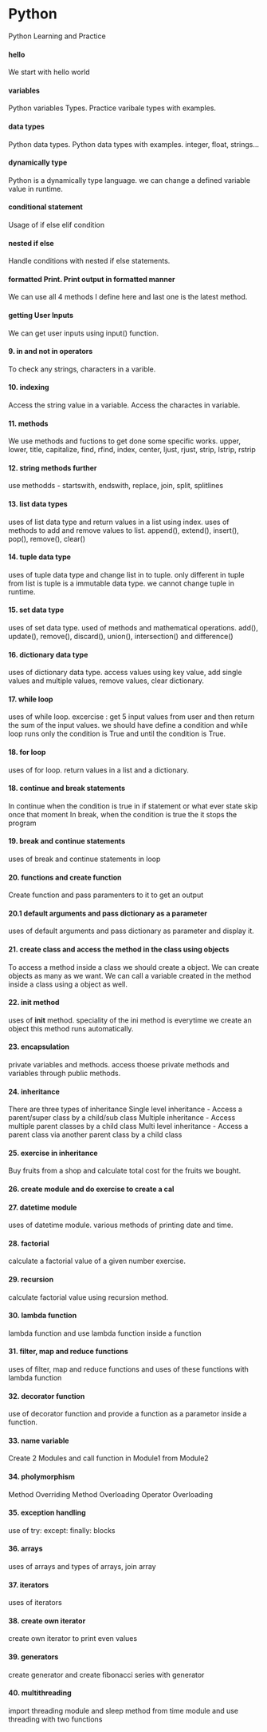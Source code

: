 # Python
Python Learning and Practice

#### hello
We start with hello world

#### variables
Python variables Types. Practice varibale types with examples.

#### data types
Python data types. Python data types with examples. integer, float, strings...

#### dynamically type
Python is a dynamically type language. we can change a defined variable value in runtime.

#### conditional statement
Usage of if else elif condition

#### nested if else
Handle conditions with nested if else statements.

#### formatted Print. Print output in formatted manner
We can use all 4 methods I define here and last one is the latest method. 

#### getting User Inputs
We can get user inputs using input() function. 

#### 9. in and not in operators
To check any strings, characters in a varible.

#### 10. indexing
Access the string value in a variable. Access the charactes in variable.

#### 11. methods
We use methods and fuctions to get done some specific works.
upper, lower, title, capitalize, find, rfind, index, center, ljust, rjust, strip, lstrip, rstrip

#### 12. string methods further
use methodds - startswith, endswith, replace, join, split, splitlines

#### 13. list data types
uses of list data type and return values in a list using index. uses of methods to add and remove values to list. append(), extend(), insert(), pop(), remove(), clear()

#### 14. tuple data type
uses of tuple data type and change list in to tuple. only different in tuple from list is tuple is a immutable data type. we cannot change tuple in runtime.

#### 15. set data type
uses of set data type. used of methods and mathematical operations. add(), update(), remove(), discard(), union(), intersection() and difference()

#### 16. dictionary data type
uses of dictionary data type. access values using key value, add single values and multiple values, remove values, clear dictionary.

#### 17. while loop
uses of while loop. excercise : get 5 input values from user and then return the sum of the input values.
we should have define a condition and while loop runs only the condition is True and until the condition is True.

#### 18. for loop
uses of for loop. return values in a list and a dictionary.

#### 18. continue and break statements
In continue when the condition is true in if statement or what ever state skip once that moment
In break, when the condition is true the it stops the program

#### 19. break and continue statements
uses of break and continue statements in loop

#### 20. functions and create function
Create function and pass paramenters to it to get an output

#### 20.1 default arguments and pass dictionary as a parameter
uses of default arguments and pass dictionary as parameter and display it.

#### 21. create class and access the method in the class using objects
To access a method inside a class we should create a object. We can create objects as many as we want.
We can call a variable created in the method inside a class using a object as well.

#### 22. __init__ method
uses of __init__ method. speciality of the ini method is everytime we create an object this method runs automatically.

#### 23. encapsulation
private variables and methods. access thoese private methods and variables through public methods.

#### 24. inheritance
There are three types of inheritance
 Single level inheritance - Access a parent/super class by a child/sub class
 Multiple inheritance - Access multiple parent classes by a child class
 Multi level inheritance - Access a parent class via another parent class by a child class

#### 25. exercise in inheritance
Buy fruits from a shop and calculate total cost for the fruits we bought.

#### 26. create module and do exercise to create a cal

#### 27. datetime module
uses of datetime module. various methods of printing date and time.

#### 28. factorial
calculate a factorial value of a given number exercise.

#### 29. recursion
calculate factorial value using recursion method.

#### 30. lambda function
lambda function and use lambda function inside a function

#### 31. filter, map and reduce functions
uses of filter, map and reduce functions and uses of these functions with lambda function

#### 32. decorator function
use of decorator function and provide a function as a parametor inside a function.

#### 33. name variable
Create 2 Modules and call function in Module1 from Module2

#### 34. pholymorphism
Method Overriding
Method Overloading
Operator Overloading

#### 35. exception handling
use of try: except: finally: blocks

#### 36. arrays
uses of arrays and types of arrays, join array

#### 37. iterators
uses of iterators

#### 38. create own iterator
create own iterator to print even values

#### 39. generators
create generator and create fibonacci series with generator

#### 40. multithreading
import threading module and sleep method from time module and use threading with two functions
